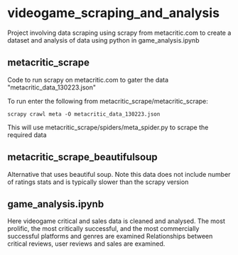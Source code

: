 # videogame_scraping_and_analysis
Project involving data scraping using scrapy from metacritic.com to create a dataset and analysis of data using python in game_analysis.ipynb

## metacritic_scrape

Code to run scrapy on metacritic.com to gater the data "metacritic_data_130223.json"

To run enter the following from metacritic_scrape/metacritic_scrape:

    scrapy crawl meta -O metacritic_data_130223.json

This will use metacritic_scrape/spiders/meta_spider.py to scrape the required data

## metacritic_scrape_beautifulsoup

Alternative that uses beautiful soup. Note this data does not include number of ratings stats and is typically slower than the scrapy version

## game_analysis.ipynb

Here videogame critical and sales data is cleaned and analysed.
The most prolific, the most critically successful, and the most commercially successful platforms and genres are examined
Relationships between critical reviews, user reviews and sales are examined.
